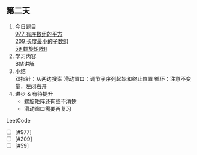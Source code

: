 ## 第二天

1. 今日题目   
 [977 有序数组的平方](https://leetcode.cn/problems/squares-of-a-sorted-array/)  
 [209 长度最小的子数组](https://leetcode.cn/problems/minimum-size-subarray-sum/)  
 [59 螺旋矩阵II](https://leetcode.cn/problems/spiral-matrix-ii/)
2. 学习内容  
 B站讲解
3. 小结  
  双指针：从两边搜索
  滑动窗口：调节子序列起始和终止位置
  循环：注意不变量，左闭右开
4. 进步 & 有待提升  
      - 螺旋矩阵还有些不清楚
      - 滑动窗口需要再复习 

LeetCode
- [ ] [#977]  
- [ ] [#209]  
- [ ] [#59]  
